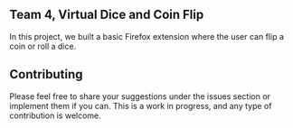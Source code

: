 ## Team 4, Virtual Dice and Coin Flip
In this project, we built a basic Firefox extension where the user can flip a coin or roll a dice.

## Contributing
Please feel free to share your suggestions under the issues section or implement them if you can. This is a work in progress, and any type of contribution is welcome.

